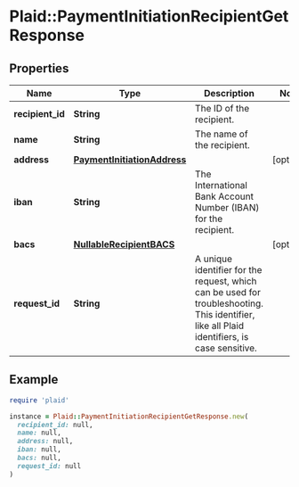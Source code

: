 # Plaid::PaymentInitiationRecipientGetResponse

## Properties

| Name | Type | Description | Notes |
| ---- | ---- | ----------- | ----- |
| **recipient_id** | **String** | The ID of the recipient. |  |
| **name** | **String** | The name of the recipient. |  |
| **address** | [**PaymentInitiationAddress**](PaymentInitiationAddress.md) |  | [optional] |
| **iban** | **String** | The International Bank Account Number (IBAN) for the recipient. |  |
| **bacs** | [**NullableRecipientBACS**](NullableRecipientBACS.md) |  | [optional] |
| **request_id** | **String** | A unique identifier for the request, which can be used for troubleshooting. This identifier, like all Plaid identifiers, is case sensitive. |  |

## Example

```ruby
require 'plaid'

instance = Plaid::PaymentInitiationRecipientGetResponse.new(
  recipient_id: null,
  name: null,
  address: null,
  iban: null,
  bacs: null,
  request_id: null
)
```

